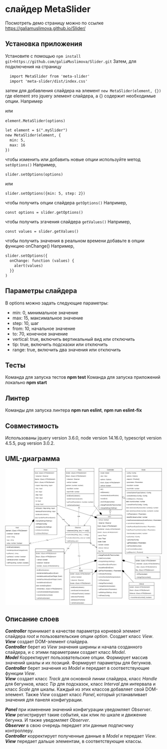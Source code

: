 # слайдер MetaSlider 
Посмотреть демо страницу можно по ссылке https://galiamuslimova.github.io/Slider/

## Установка приложения
Установите с помощью
`npm install git+https://github.com/galiaMuslimova/Slider.git`
Затем, для подключения на страницу 
```
  import MetaSlider from 'meta-slider'
  import 'meta-slider/dist/index.css'
```
затем для добавления слайдера на элемент
`new MetaSlider(element, {})`
где element это jquery элемент слайдера, а {} содержит необходимые опции. Например

или 

`element.MetaSlider(options)`
```
let element = $(".mySlider")
new MetaSlider(element, {
  min: 5,
  max: 16
})
```
чтобы изменить или добавить новые опции используйте метод
`setOptions()`
Например, 
```
slider.setOptions(options)
```
или
```
slider.setOptions({min: 5, step: 2})
```
чтобы получить опции слайдера
`getOptions()`
Например, 
```
const options = slider.getOptions()
```
чтобы получить згачения слайдера
`getValues()`
Например, 
```
const values = slider.getValues()
```
чтобы получить значения в реальном времени добавьте в опции функцию onChange()
Например, 
```
slider.setOptions({
  onChange: function (values) {        
    alert(values)
  }}
)
```

## Параметры слайдера
В options можно задать следующие параметры:    
+ min: 0, минимальное значение
+ max: 15, максимальное значение
+ step: 10, шаг
+ from: 10, начальное значение
+ to: 70, конечное значение
+ vertical: true, включить вертикальный вид или отключить
+ tip: true, включить подсказки или отключить
+ range: true, включить два значения или отключить


## Тесты
Команда для запуска тестов **npm test**
Команда для запуска приложений локально **npm start**

## Линтер
Команды для запуска линтера **npm run eslint**, **npm run eslint-fix**

## Совместимость
Использованы jquery version 3.6.0, node version 14.16.0, typescript version 4.5.5, pug version 3.0.2.

## UML-диаграмма
![alt UML-диаграмма](https://github.com/galiaMuslimova/Slider/blob/master/Diagram.jpg)

## Описание слоев
***Controller*** принимает в качестве параметра корневой элемент слайдера *root* и пользовательские опции *option*. Создает класс *View*.  
***View*** создает DOM-элемент слайдера.  
***Controller*** берет из *View* значения ширины и начала созданного слайдера, и с этими параметрами создает класс *Model*.  
***Model*** Корректирует пользовательские опции. Формирует массив значений шкалы и их позиций. Формирует параметры для бегунков.  
***Controller*** берет значения из *Model* и передает в соответствующие функции *View*.  
***View*** создает класс *Track* для основной линии слайдера, класс *Handle* для бегунков, класс *Tip* для подсказок, класс *Interval* для интервала и класс *Scale* для шкалы. Каждый из этих классов добавляет свой DOM-элемент. Также *View* создает класс *Panel*, который устанавливает значения для панеля конфигурации.

***Panel*** при изменение значений конфигурации уведомляет *Observer*.  
***View*** регистрирует такие события, как клик по шкале и движение бегунка. И также уведомляет *Observer*.  
***Observer*** в свою очередь передает эти данные подписчику контроллеру.  
***Controller*** корректирует полученные данные в *Model* и передает *View*.  
***View*** передает дальше элементам, в соответствующие классы.  



  


